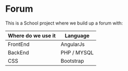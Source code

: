 Forum
=====

This is a School project where we build up a forum with:

|Where do we use it	|	Language	|
|-------------|-------------|
|FrontEnd	|	AngularJs	|
|BackEnd	|	PHP / MYSQL	|
|CSS		|	Bootstrap	|

